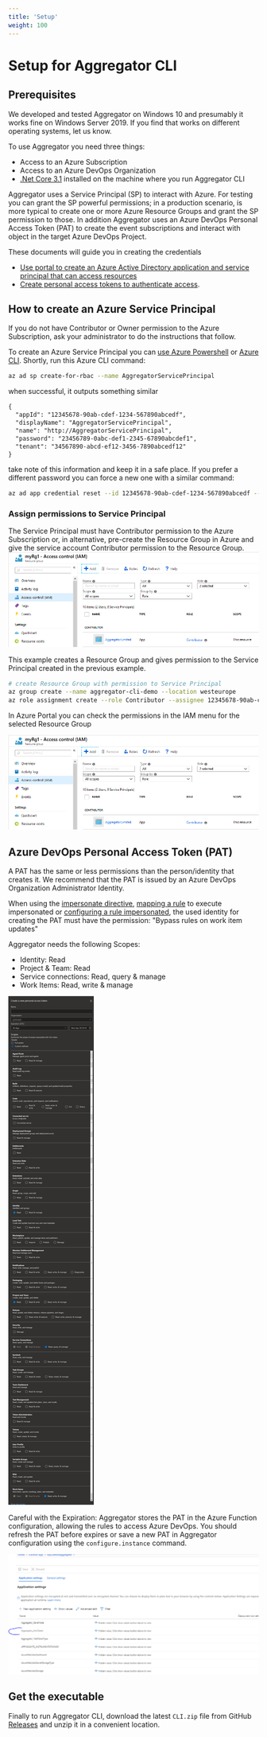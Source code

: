 ```yaml
---
title: 'Setup'
weight: 100
---
```


# Setup for Aggregator CLI


## Prerequisites

We developed and tested Aggregator on Windows 10 and presumably it works fine on Windows Server 2019. If you find that works on different operating systems, let us know.

To use Aggregator you need three things:
- Access to an Azure Subscription
- Access to an Azure DevOps Organization
- [.Net Core 3.1](https://dotnet.microsoft.com/download/dotnet-core/3.1) installed on the machine where you run Aggregator CLI

Aggregator uses a Service Principal (SP) to interact with Azure. For testing you can grant the SP powerful permissions; in a production scenario, is more typical to create one or more Azure Resource Groups and grant the SP permission to those.
In addition Aggregator uses an Azure DevOps Personal Access Token (PAT) to create the event subscriptions and interact with object in the target Azure DevOps Project.

These documents will guide you in creating the credentials
* [Use portal to create an Azure Active Directory application and service principal that can access resources](https://docs.microsoft.com/en-us/azure/azure-resource-manager/resource-group-create-service-principal-portal)        
* [Create personal access tokens to authenticate access](https://docs.microsoft.com/en-us/azure/devops/organizations/accounts/use-personal-access-tokens-to-authenticate).


## How to create an Azure Service Principal

If you do not have Contributor or Owner permission to the Azure Subscription, ask your administrator to do the instructions that follow.

To create an Azure Service Principal you can [use Azure Powershell](https://docs.microsoft.com/en-us/powershell/azure/create-azure-service-principal-azureps?view=azps-2.4.0) or [Azure CLI](https://docs.microsoft.com/en-us/cli/azure/create-an-azure-service-principal-azure-cli?view=azure-cli-latest).
Shortly, run this Azure CLI command:

```bash
az ad sp create-for-rbac --name AggregatorServicePrincipal
```

when successful, it outputs something similar

```
{
  "appId": "12345678-90ab-cdef-1234-567890abcedf",
  "displayName": "AggregatorServicePrincipal",
  "name": "http://AggregatorServicePrincipal",
  "password": "23456789-0abc-def1-2345-67890abcdef1",
  "tenant": "34567890-abcd-ef12-3456-7890abcedf12"
}
```
take note of this information and keep it in a safe place. If you prefer a different password you can force a new one with a similar command:

```bash
az ad app credential reset --id 12345678-90ab-cdef-1234-567890abcedf --append --password P@ssw0rd!
```


### Assign permissions to Service Principal

The Service Principal must have Contributor permission to the Azure Subscription or, in alternative, pre-create the Resource Group in Azure and give the service account Contributor permission to the Resource Group.
![Permission on existing Resource Group](contributor-on-rg.png)

This example creates a Resource Group and gives permission to the Service Principal created in the previous example.

```bash
# create Resource Group with permission to Service Principal
az group create --name aggregator-cli-demo --location westeurope
az role assignment create --role Contributor --assignee 12345678-90ab-cdef-1234-567890abcedf --resource-group aggregator-cli-demo
```

In Azure Portal you can check the permissions in the IAM menu for the selected Resource Group

![Permission on existing Resource Group](contributor-on-rg.png)



## Azure DevOps Personal Access Token (PAT)

A PAT has the same or less permissions than the person/identity that creates it.
We recommend that the PAT is issued by an Azure DevOps Organization Administrator Identity.

When using the [impersonate directive](../rules/#impersonate-directive), 
[mapping a rule](../commands/command-examples/#adds-two-service-hooks-to-azure-devops--each-invoking-a-different-rule)
to execute impersonated or 
[configuring a rule impersonated](../commands/command-examples#),
the used identity for creating the PAT must have the permission: 
"Bypass rules on work item updates"

Aggregator needs the following Scopes:

- Identity: Read
- Project & Team: Read
- Service connections: Read, query & manage
- Work Items: Read, write & manage

![Azure DevOps PAT Scopes](PAT-scopes.png)

Careful with the Expiration: Aggregator stores the PAT in the Azure Function configuration, allowing the rules to access Azure DevOps. You should refresh the PAT before expires or save a new PAT in Aggregator configuration using the `configure.instance` command.

![PAT token saved in Azure Function configuration](PAT-token-in-Function-configuration.png)


## Get the executable

Finally to run Aggregator CLI, download the latest `CLI.zip` file from GitHub [Releases](https://github.com/tfsaggregator/aggregator-cli/releases) and unzip it in a convenient location.

